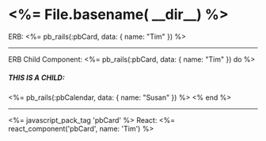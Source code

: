 <h1><%= File.basename( __dir__) %></h1>

ERB:
<%= pb_rails(:pbCard, data: { name: "Tim" }) %>

<hr/>

ERB Child Component:
<%= pb_rails(:pbCard, data: { name: "Tim" }) do %>

  <h5>THIS IS A CHILD:</h5>
  <%= pb_rails(:pbCalendar, data: { name: "Susan" }) %>
<% end %>

<hr/>

<%= javascript_pack_tag 'pbCard' %>
React: <%= react_component('pbCard', name: 'Tim') %>
